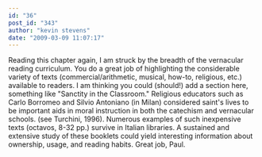 ```yaml
---
id: "36"
post_id: "343"
author: "kevin stevens"
date: "2009-03-09 11:07:17"
---
```

Reading this chapter again, I am struck by the breadth of the vernacular reading curriculum. You do a great job of highlighting the considerable variety of texts (commercial/arithmetic, musical, how-to, religious, etc.) available to readers. I am thinking you could (should!) add a section here, something like "Sanctity in the Classroom." Religious educators such as Carlo Borromeo and Silvio Antoniano (in Milan) considered saint's lives to be important aids in moral instruction in both the catechism and vernacular schools. (see Turchini, 1996). Numerous examples of such inexpensive texts (octavos, 8-32 pp.) survive in Italian libraries. A sustained and extensive study of these booklets could yield interesting information about ownership, usage, and reading habits. Great job, Paul.
